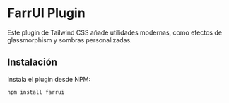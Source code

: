# FarrUI Plugin

Este plugin de Tailwind CSS añade utilidades modernas, como efectos de glassmorphism y sombras personalizadas.

## Instalación

Instala el plugin desde NPM:

```bash
npm install farrui
